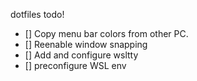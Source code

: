 dotfiles todo!

- [] Copy menu bar colors from other PC.
- [] Reenable window snapping
- [] Add and configure wsltty
- [] preconfigure WSL env